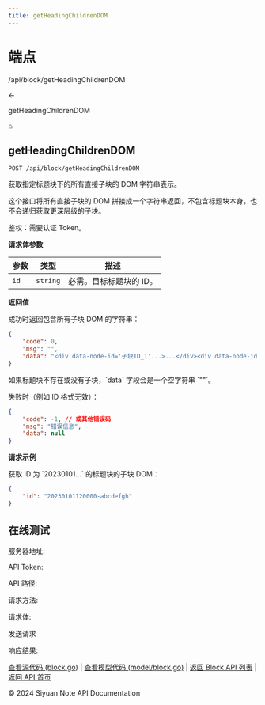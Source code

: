 ```yaml
---
title: getHeadingChildrenDOM
---
```

# 端点

/api/block/getHeadingChildrenDOM

←

getHeadingChildrenDOM

⌂

## getHeadingChildrenDOM

`POST /api/block/getHeadingChildrenDOM`

获取指定标题块下的所有直接子块的 DOM 字符串表示。

这个接口将所有直接子块的 DOM 拼接成一个字符串返回，不包含标题块本身，也不会递归获取更深层级的子块。

鉴权：需要认证 Token。

**请求体参数**

| 参数 | 类型 | 描述 |
| --- | --- | --- |
| `id` | `string` | 必需。目标标题块的 ID。 |

**返回值**

成功时返回包含所有子块 DOM 的字符串：

```json
{
    "code": 0,
    "msg": "",
    "data": "<div data-node-id='子块ID_1'...>...</div><div data-node-id='子块ID_2'...>...</div>..."
}
```

如果标题块不存在或没有子块，\`data\` 字段会是一个空字符串 \`""\`。

失败时（例如 ID 格式无效）：

```json
{
    "code": -1, // 或其他错误码
    "msg": "错误信息",
    "data": null
}
```

**请求示例**

获取 ID 为 \`20230101...\` 的标题块的子块 DOM：

```json
{
    "id": "20230101120000-abcdefgh"
}
```

## 在线测试

服务器地址:

API Token: 

API 路径: 

请求方法: 

请求体:

发送请求

响应结果:

[查看源代码 (block.go)](https://github.com/siyuan-note/siyuan/blob/master/kernel/api/block.go) | [查看模型代码 (model/block.go)](https://github.com/siyuan-note/siyuan/blob/master/kernel/model/block.go) | [返回 Block API 列表](../pages/block.html) | [返回 API 首页](../index.html)

© 2024 Siyuan Note API Documentation


